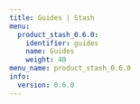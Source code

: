 ```yaml
---
title: Guides | Stash
menu:
  product_stash_0.6.0:
    identifier: guides
    name: Guides
    weight: 40
menu_name: product_stash_0.6.0
info:
  version: 0.6.0
---
```


